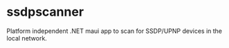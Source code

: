 ﻿# ssdpscanner

Platform independent .NET maui app to scan for SSDP/UPNP devices in the local network.
